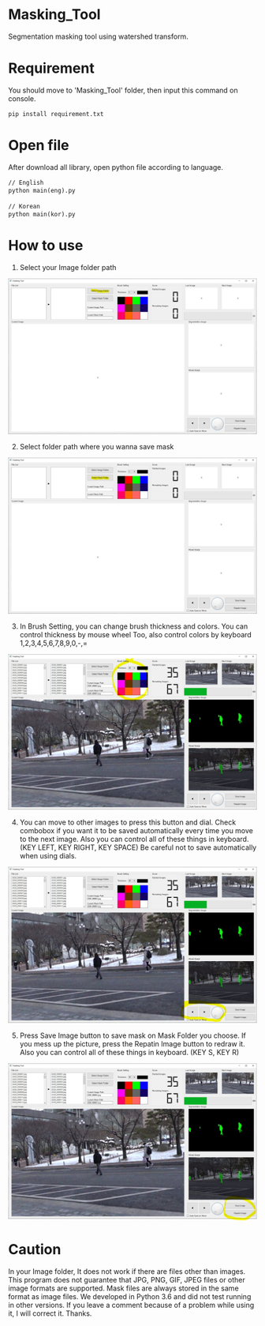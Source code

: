 # Masking_Tool
Segmentation masking tool using watershed transform.


# Requirement
You should move to 'Masking_Tool' folder, then input this command on console.
```
pip install requirement.txt
```
# Open file
After download all library, open python file according to language.
```
// English
python main(eng).py

// Korean
python main(kor).py
```
# How to use
1. Select your Image folder path
<p align="center">
  <img src="/test/1.jpg">
</p>

2. Select folder path where you wanna save mask
<p align="center">
  <img src="/test/2.jpg">
</p>

3. In Brush Setting, you can change brush thickness and colors. You can control thickness by mouse wheel Too, also control colors by keyboard 1,2,3,4,5,6,7,8,9,0,-,=
<p align="center">
  <img src="/test/3.jpg">
</p>

4. You can move to other images to press this button and dial. Check combobox if you want it to be saved automatically every time you move to the next image. Also you can control all of these things in keyboard. (KEY LEFT, KEY RIGHT, KEY SPACE) Be careful not to save automatically when using dials.
<p align="center">
  <img src="/test/4.jpg">
</p>

5. Press Save Image button to save mask on Mask Folder you choose. If you mess up the picture, press the Repatin Image button to redraw it. Also you can control all of these things in keyboard. (KEY S, KEY R)
<p align="center">
  <img src="/test/5.jpg">
</p>

# Caution
In your Image folder, It does not work if there are files other than images. This program does not guarantee that JPG, PNG, GIF, JPEG files or other image formats are supported. Mask files are always stored in the same format as image files. We developed in Python 3.6 and did not test running in other versions. If you leave a comment because of a problem while using it, I will correct it. Thanks.
